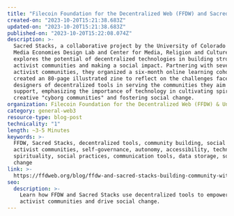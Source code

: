 ```yaml
---
title: "Filecoin Foundation for the Decentralized Web (FFDW) and Sacred Stacks: Building Community With Decentralized Tools"
created-on: "2023-10-20T15:21:38.683Z"
updated-on: "2023-10-20T15:21:38.683Z"
published-on: "2023-10-20T15:22:08.074Z"
description: >-
  Sacred Stacks, a collaborative project by the University of Colorado Boulder's
  Media Economies Design Lab and Center for Media, Religion and Culture,
  explores the potential of decentralized technologies in building stronger
  activist communities and making a social impact. Partnering with seven
  activist communities, they organized a six-month online learning cohort. They
  created an 80-page illustrated zine to reflect on the challenges faced by the
  designers of decentralized tools in serving the communities they aim to
  support, emphasizing the importance of technology in cultivating spiritually
  creative "cyborg communities" and fostering social change.
organization: Filecoin Foundation for the Decentralized Web (FFDW) & University of Colorado Boulder's Media Economies Design Lab
category: general-web3
resource-type: blog-post
technicality: "1"
length: ~3-5 Minutes
keywords: >-
  FFDW, Sacred Stacks, decentralized tools, community building, social impact,
  activist communities, self-governance, autonomy, accessibility, technology,
  spirituality, social practices, communication tools, data storage, social
  change
link: >-
  https://ffdweb.org/blog/ffdw-and-sacred-stacks-building-community-with-decentralized-tools/
seo:
  description: >-
    Learn how FFDW and Sacred Stacks use decentralized tools to empower 
    activist communities and drive social change.
---
```

